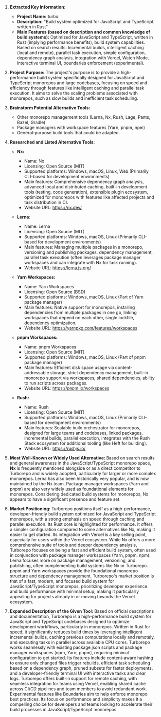1.  **Extracted Key Information:**
    *   **Project Name:** turbo
    *   **Description:** "Build system optimized for JavaScript and TypeScript, written in Rust"
    *   **Main Features (based on description and common knowledge of build systems):** Optimized for JavaScript and TypeScript, written in Rust (implying performance benefits), build system capabilities. Based on search results: Incremental builds, intelligent caching (local and remote), parallel task execution, simple configuration, dependency graph analysis, integration with Vercel, Watch Mode, interactive terminal UI, boundaries enforcement (experimental).

2.  **Project Purpose:** The project's purpose is to provide a high-performance build system specifically designed for JavaScript and TypeScript monorepos and large codebases, focusing on speed and efficiency through features like intelligent caching and parallel task execution. It aims to solve the scaling problems associated with monorepos, such as slow builds and inefficient task scheduling.

3.  **Brainstorm Potential Alternative Tools:**
    *   Other monorepo management tools (Lerna, Nx, Rush, Lage, Pants, Bazel, Gradle)
    *   Package managers with workspace features (Yarn, pnpm, npm)
    *   General-purpose build tools that could be adapted.

4.  **Researched and Listed Alternative Tools:**

    *   **Nx:**
        *   Name: Nx
        *   Licensing: Open Source (MIT)
        *   Supported platforms: Windows, macOS, Linux, Web (Primarily CLI-based for development environments)
        *   Main features: Comprehensive dependency graph analysis, advanced local and distributed caching, built-in development tools (testing, code generation), extensible plugin ecosystem, optimized for monorepos with features like affected projects and task distribution in CI.
        *   Website URL: https://nx.dev/

    *   **Lerna:**
        *   Name: Lerna
        *   Licensing: Open Source (MIT)
        *   Supported platforms: Windows, macOS, Linux (Primarily CLI-based for development environments)
        *   Main features: Managing multiple packages in a monorepo, versioning and publishing packages, dependency management, parallel task execution (often leverages package manager workspaces and can integrate with Nx for task running).
        *   Website URL: https://lerna.js.org/

    *   **Yarn Workspaces:**
        *   Name: Yarn Workspaces
        *   Licensing: Open Source (BSD)
        *   Supported platforms: Windows, macOS, Linux (Part of Yarn package manager)
        *   Main features: Native support for monorepos, installing dependencies from multiple packages in one go, linking workspaces that depend on each other, single lockfile, dependency optimization.
        *   Website URL: https://yarnpkg.com/features/workspaces

    *   **pnpm Workspaces:**
        *   Name: pnpm Workspaces
        *   Licensing: Open Source (MIT)
        *   Supported platforms: Windows, macOS, Linux (Part of pnpm package manager)
        *   Main features: Efficient disk space usage via content-addressable storage, strict dependency management, built-in monorepo support via workspaces, shared dependencies, ability to run scripts across packages.
        *   Website URL: https://pnpm.io/workspaces

    *   **Rush:**
        *   Name: Rush
        *   Licensing: Open Source (MIT)
        *   Supported platforms: Windows, macOS, Linux (Primarily CLI-based for development environments)
        *   Main features: Scalable build orchestrator for monorepos, designed for large teams and codebases, linked packages, incremental builds, parallel execution, integrates with the Rush Stack ecosystem for additional tooling (like Heft for building).
        *   Website URL: https://rushjs.io/

5.  **Most Well-Known or Widely Used Alternative:** Based on search results and general awareness in the JavaScript/TypeScript monorepo space, **Nx** is frequently mentioned alongside or as a direct competitor to Turborepo and is widely adopted, particularly for larger or more complex monorepos. Lerna has also been historically very popular, and is now maintained by the Nx team. Package manager workspaces (Yarn and pnpm) are also very widely used as foundational elements for monorepos. Considering dedicated build systems for monorepos, Nx appears to have a significant presence and feature set.

6.  **Market Positioning:** Turborepo positions itself as a high-performance, developer-friendly build system optimized for JavaScript and TypeScript monorepos, with a strong emphasis on speed through caching and parallel execution. Its Rust core is highlighted for performance. It offers a simpler configuration compared to some alternatives like Nx, making it easier to get started. Its integration with Vercel is a key selling point, especially for users within the Vercel ecosystem. While Nx offers a more comprehensive suite of tools and deeper dependency analysis, Turborepo focuses on being a fast and efficient build system, often used in conjunction with package manager workspaces (Yarn, pnpm, npm). Lerna focuses more on package management, versioning, and publishing, often complementing build systems like Nx or Turborepo. pnpm and Yarn workspaces provide the foundational monorepo structure and dependency management. Turborepo's market position is that of a fast, modern, and focused build system for JavaScript/TypeScript monorepos, prioritizing developer experience and build performance with minimal setup, making it particularly appealing for projects already in or moving towards the Vercel ecosystem.

7.  **Expanded Description of the Given Tool:** Based on official descriptions and documentation, Turborepo is a high-performance build system for JavaScript and TypeScript codebases designed to optimize development workflows, particularly in monorepos. Written in Rust for speed, it significantly reduces build times by leveraging intelligent incremental builds, caching previous computations locally and remotely, and executing tasks in parallel across available CPU cores. Turborepo works seamlessly with existing package.json scripts and package manager workspaces (npm, Yarn, pnpm), requiring minimal configuration to get started. Its features include content-aware hashing to ensure only changed files trigger rebuilds, efficient task scheduling based on a dependency graph, pruned subsets for faster deployments, and a developer-friendly terminal UI with interactive tasks and clear logs. Turborepo offers built-in support for remote caching, with seamless integration for teams using Vercel, enabling shared cache across CI/CD pipelines and team members to avoid redundant work. Experimental features like Boundaries aim to help enforce monorepo best practices. Its focus on performance and simplicity makes it a compelling choice for developers and teams looking to accelerate their build processes in JavaScript/TypeScript monorepos.